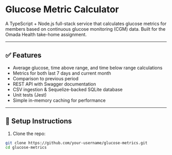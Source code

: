 # Glucose Metric Calculator

A TypeScript + Node.js full-stack service that calculates glucose metrics for members based on continuous glucose monitoring (CGM) data. Built for the Omada Health take-home assignment.

---

## ✅ Features

- Average glucose, time above range, and time below range calculations
- Metrics for both last 7 days and current month
- Comparison to previous period
- REST API with Swagger documentation
- CSV ingestion & Sequelize-backed SQLite database
- Unit tests (Jest)
- Simple in-memory caching for performance

---

## 🚀 Setup Instructions

1. Clone the repo:

```bash
git clone https://github.com/your-username/glucose-metrics.git
cd glucose-metrics
